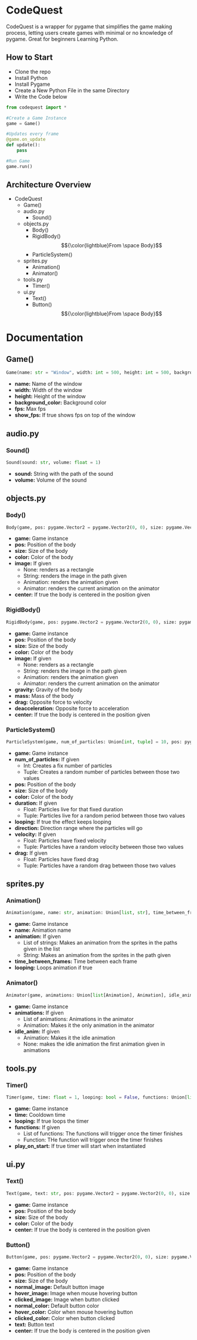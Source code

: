 # CodeQuest

  CodeQuest is a wrapper for pygame that simplifies the game making process, letting users create games with minimal or no knowledge of pygame. Great for beginners Learning Python.

## How to Start

  * Clone the repo
  * Install Python
  * Install Pygame
  * Create a New Python File in the same Directory
  * Write the Code below

```py
from codequest import *

#Create a Game Instance
game = Game()

#Updates every frame
@game.on_update
def update():
    pass

#Run Game
game.run()
```

## Architecture Overview

  * CodeQuest
    * Game()
    * audio.py
      * Sound()
    * objects.py
      * Body()
      * RigidBody() $${\color{lightblue}From \space Body}$$
      * ParticleSystem()
    * sprites.py
      * Animation()
      * Animator()
    * tools.py
      * Timer()
    * ui.py
      * Text()
      * Button() $${\color{lightblue}From \space Body}$$


# Documentation

## Game()

```py
Game(name: str = "Window", width: int = 500, height: int = 500, background_color: tuple[int, int, int] = (255, 255, 255), fps: int = 60, show_fps: bool = True)
```

  * **name:** Name of the window
  * **width:** Width of the window
  * **height:** Height of the window
  * **background_color:** Background color
  * **fps:** Max fps
  * **show_fps:** If true shows fps on top of the window

## audio.py

### Sound()

```py
Sound(sound: str, volume: float = 1)
```

  * **sound:** String with the path of the sound
  * **volume:** Volume of the sound

## objects.py

### Body()

```py
Body(game, pos: pygame.Vector2 = pygame.Vector2(0, 0), size: pygame.Vector2 = pygame.Vector2(50, 50), color: tuple[int, int, int] = (0, 0, 0), image: Union[sprites.Animator, sprites.Animation, str, None] = None, center: bool = False)
```

  * **game:** Game instance
  * **pos:** Position of the body
  * **size:** Size of the body
  * **color:** Color of the body
  * **image:** If given
    * None: renders as a rectangle
    * String: renders the image in the path given
    * Animation: renders the animation given
    * Animator: renders the current animation on the animator
  * **center:** If true the body is centered in the position given

### RigidBody()

```py
RigidBody(game, pos: pygame.Vector2 = pygame.Vector2(0, 0), size: pygame.Vector2 = pygame.Vector2(50, 50), color: tuple[int, int, int] = (0, 0, 0), image: Union[sprites.Animator, sprites.Animation, None] = None, gravity: pygame.Vector2 = pygame.Vector2(0, 980), mass: float = 1, drag: float = 0, deacceleration: float = 0, center: bool = False)
```

  * **game:** Game instance
  * **pos:** Position of the body
  * **size:** Size of the body
  * **color:** Color of the body
  * **image:** If given
    * None: renders as a rectangle
    * String: renders the image in the path given
    * Animation: renders the animation given
    * Animator: renders the current animation on the animator
  * **gravity:** Gravity of the body
  * **mass:** Mass of the body
  * **drag:** Opposite force to velocity
  * **deacceleration:** Opposite force to acceleration
  * **center:** If true the body is centered in the position given

### ParticleSystem()

```py
ParticleSystem(game, num_of_particles: Union[int, tuple] = 10, pos: pygame.Vector2 = pygame.Vector2(0, 0), size: Union[int, tuple] = 50, color: Union[list, tuple[int, int, int]] = (0, 0, 0), duration: Union[float, tuple] = 1, looping: bool = False, direction: tuple[int, int] = (0, 360), velocity: Union[float, tuple] = 5, drag: Union[float, tuple] = 1)
```

  * **game:** Game instance
  * **num_of_particles:** If given
    * Int: Creates a fix number of particles
    * Tuple: Creates a random number of particles between those two values
  * **pos:** Position of the body
  * **size:** Size of the body
  * **color:** Color of the body
  * **duration:** If given
    * Float: Particles live for that fixed duration
    * Tuple: Particles live for a random period between those two values
  * **looping:** If true the effect keeps looping
  * **direction:** Direction range where the particles will go
  * **velocity:** If given
    * Float: Particles have fixed velocity
    * Tuple: Particles have a random velocity between those two values
  * **drag:** If given
    * Float: Particles have fixed drag
    * Tuple: Particles have a random drag between those two values

## sprites.py

### Animation()

```py
Animation(game, name: str, animation: Union[list, str], time_between_frames: float = 1, looping: bool = True)
```

* **game:** Game instance
* **name:** Animation name
* **animation:** If given
  * List of strings: Makes an animation from the sprites in the paths given in the list
  * String: Makes an animation from the sprites in the path given
* **time_between_frames:** Time between each frame
* **looping:** Loops animation if true

### Animator()

```py
Animator(game, animations: Union[list[Animation], Animation], idle_anim: Animation = None)
```

* **game:** Game instance
* **animations:** If given
  * List of animations: Animations in the animator
  * Animation: Makes it the only animation in the animator
* **idle_anim:** If given
  * Animation: Makes it the idle animation
  * None: makes the idle animation the first animation given in animations


## tools.py

### Timer()

```py
Timer(game, time: float = 1, looping: bool = False, functions: Union[list, function] = [], play_on_start: bool = True)
```

* **game:** Game instance
* **time:** Cooldown time
* **looping:** If true loops the timer
* **functions:** If given
  * List of functions: The functions will trigger once the timer finishes 
  * Function: THe function will trigger once the timer finishes
* **play_on_start:** If true timer will start when instantiated


## ui.py

### Text()

```py
Text(game, text: str, pos: pygame.Vector2 = pygame.Vector2(0, 0), size: int = 50, color: tuple[int, int, int] = (0, 0, 0), center: bool = False)
```

  * **game:** Game instance
  * **pos:** Position of the body
  * **size:** Size of the body
  * **color:** Color of the body
  * **center:** If true the body is centered in the position given

### Button()

```py
Button(game, pos: pygame.Vector2 = pygame.Vector2(0, 0), size: pygame.Vector2 = pygame.Vector2(50, 50), normal_image: str = None, hover_image: str = None, clicked_image: str = None, normal_color: tuple[int, int, int] = (0, 0, 0), hover_color: tuple[int, int, int] = None, clicked_color: tuple[int, int, int] = None, text: str = "", text_color: tuple[int, int, int] = (255, 255, 255), center: bool = False)
```

  * **game:** Game instance
  * **pos:** Position of the body
  * **size:** Size of the body
  * **normal_image:** Default button image
  * **hover_image:** Image when mouse hovering button
  * **clicked_image:** Image when button clicked
  * **normal_color:** Default button color
  * **hover_color:** Color when mouse hovering button
  * **clicked_color:** Color when button clicked
  * **text:** Button text
  * **center:** If true the body is centered in the position given